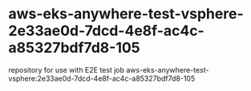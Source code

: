 # aws-eks-anywhere-test-vsphere-2e33ae0d-7dcd-4e8f-ac4c-a85327bdf7d8-105
repository for use with E2E test job aws-eks-anywhere-test-vsphere:2e33ae0d-7dcd-4e8f-ac4c-a85327bdf7d8-105
